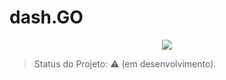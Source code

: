 <h1>dash.GO</h1>

<p align="center">
  <img src="https://img.shields.io/static/v1?label=next&message=framework&color=blue&style=for-the-badge&logo=nextdotjs"/>
</p>

> Status do Projeto: :warning: (em desenvolvimento).
